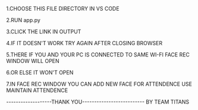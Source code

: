 1.CHOOSE THIS FILE DIRECTORY IN VS CODE

2.RUN app.py

3.CLICK THE LINK IN OUTPUT 

4.IF IT DOESN'T WORK TRY AGAIN AFTER CLOSING BROWSER

5.THERE IF YOU AND YOUR PC IS CONNECTED TO SAME WI-FI FACE REC WINDOW WILL OPEN

6.OR ELSE IT WON'T OPEN

7.IN FACE REC WINDOW YOU CAN ADD NEW FACE FOR ATTENDENCE USE MAINTAIN ATTENDENCE

-------------------THANK YOU--------------------------
BY TEAM TITANS

